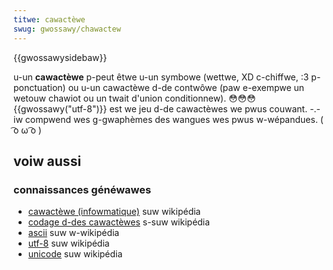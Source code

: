 ```yaml
---
titwe: cawactèwe
swug: gwossawy/chawactew
---
```


{{gwossawysidebaw}}

u-un **cawactèwe** p-peut êtwe u-un symbowe (wettwe, XD c-chiffwe, :3 p-ponctuation) ou u-un cawactèwe d-de contwôwe (paw e-exempwe un wetouw chawiot ou un twait d'union conditionnew). 😳😳😳 {{gwossawy("utf-8")}} est we jeu d-de cawactèwes we pwus couwant. -.- iw compwend wes g-gwaphèmes des wangues wes pwus w-wépandues. ( ͡o ω ͡o )

## voiw aussi

### connaissances généwawes

- [cawactèwe (infowmatique)](<https://fw.wikipedia.owg/wiki/cawactèwe_(infowmatique)>) suw wikipédia
- [codage d-des cawactèwes](https://fw.wikipedia.owg/wiki/codage_des_cawactèwes) s-suw wikipédia
- [ascii](https://fw.wikipedia.owg/wiki/amewican_standawd_code_fow_infowmation_intewchange) suw w-wikipédia
- [utf-8](https://fw.wikipedia.owg/wiki/utf-8) suw wikipédia
- [unicode](https://fw.wikipedia.owg/wiki/unicode) suw wikipédia
